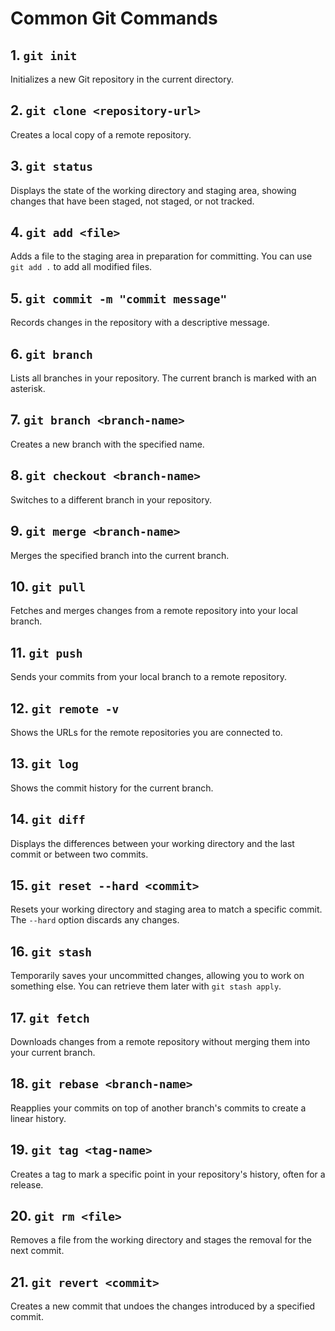 
# Common Git Commands

## 1. `git init`
Initializes a new Git repository in the current directory.

## 2. `git clone <repository-url>`
Creates a local copy of a remote repository.

## 3. `git status`
Displays the state of the working directory and staging area, showing changes that have been staged, not staged, or not tracked.

## 4. `git add <file>`
Adds a file to the staging area in preparation for committing. You can use `git add .` to add all modified files.

## 5. `git commit -m "commit message"`
Records changes in the repository with a descriptive message.

## 6. `git branch`
Lists all branches in your repository. The current branch is marked with an asterisk.

## 7. `git branch <branch-name>`
Creates a new branch with the specified name.

## 8. `git checkout <branch-name>`
Switches to a different branch in your repository.

## 9. `git merge <branch-name>`
Merges the specified branch into the current branch.

## 10. `git pull`
Fetches and merges changes from a remote repository into your local branch.

## 11. `git push`
Sends your commits from your local branch to a remote repository.

## 12. `git remote -v`
Shows the URLs for the remote repositories you are connected to.

## 13. `git log`
Shows the commit history for the current branch.

## 14. `git diff`
Displays the differences between your working directory and the last commit or between two commits.

## 15. `git reset --hard <commit>`
Resets your working directory and staging area to match a specific commit. The `--hard` option discards any changes.

## 16. `git stash`
Temporarily saves your uncommitted changes, allowing you to work on something else. You can retrieve them later with `git stash apply`.

## 17. `git fetch`
Downloads changes from a remote repository without merging them into your current branch.

## 18. `git rebase <branch-name>`
Reapplies your commits on top of another branch's commits to create a linear history.

## 19. `git tag <tag-name>`
Creates a tag to mark a specific point in your repository's history, often for a release.

## 20. `git rm <file>`
Removes a file from the working directory and stages the removal for the next commit.

## 21. `git revert <commit>`
Creates a new commit that undoes the changes introduced by a specified commit.
